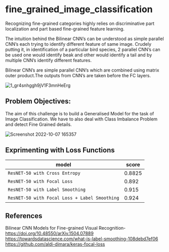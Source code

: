 # fine_grained_image_classification 
Recognizing fine-grained categories highly relies on discriminative part localization and part based fine-grained feature learning.

The intuition behind the Bilinear CNN’s can be understood as simple parallel CNN’s each trying to identify different feature of same image. Crudely putting it, in identification of a particular bird species, 2 parallel CNN’s can be used one would identify beak and other would identify a tail and by multiple CNN’s identify different features.

Bilinear CNN’s are simple parallel CNN’s which are combined using matrix outer product.The outputs from CNN’s are taken before the FC layers.


![1_gr4snhggh9jV1F3mnHeErg](https://user-images.githubusercontent.com/112108580/194578146-f646b290-a318-4d84-abfe-ca3581194998.png)


## Problem Objectives:
The aim of this challenge is to build a Generalised Model for the task of Image Classification. We have to also deal with Class Imbalance Problem and detect Fine Grained details.

![Screenshot 2022-10-07 165357](https://user-images.githubusercontent.com/112108580/194596327-d1c7ae7d-02b8-4658-922e-7041401059ab.png)

## Exprimenting with Loss Functions

| model | score|
| --- | --- |
| `ResNET-50 with Cross Entropy` | 0.8825 |
| `ResNET-50 with Focal Loss` | 0.892 |
| `ResNET-50 with Label Smoothing` | 0.915 |
| `ResNET-50 with Focal Loss + Label Smoothing` | 0.924|

## References 
Bilinear CNN Models for Fine-grained Visual Recognition- https://doi.org/10.48550/arXiv.1504.07889                             https://towardsdatascience.com/what-is-label-smoothing-108debd7ef06                                                                         https://github.com/aldi-dimara/keras-focal-loss 
